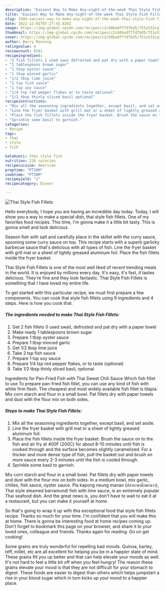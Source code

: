 ```yaml
---
description: "Easiest Way to Make Any-night-of-the-week Thai Style Fish Fillets"
title: "Easiest Way to Make Any-night-of-the-week Thai Style Fish Fillets"
slug: 1586-easiest-way-to-make-any-night-of-the-week-thai-style-fish-fillets
date: 2022-12-01T07:27:43.838Z
image: https://img-global.cpcdn.com/recipes/c2c60badff7d7bd5/751x532cq70/thai-style-fish-fillets-recipe-main-photo.jpg
thumbnail: https://img-global.cpcdn.com/recipes/c2c60badff7d7bd5/751x532cq70/thai-style-fish-fillets-recipe-main-photo.jpg
cover: https://img-global.cpcdn.com/recipes/c2c60badff7d7bd5/751x532cq70/thai-style-fish-fillets-recipe-main-photo.jpg
author: Barry Manning
ratingvalue: 4
reviewcount: 6581
recipeingredient:
- "2 fish fillets I used swai defrosted and pat dry with a paper towel"
- "1 tablespoons brown sugar"
- "1 tbsp oyster sauce"
- "1 tbsp minced garlic"
- "1/2 tbsp lime juice"
- "2 tsp fish sauce"
- "1 tsp soy sauce"
- "1/4 tsp red pepper flakes or to taste optional"
- "1/2 tbsp thinly sliced basil optional"
recipeinstructions:
- "Mix all the seasoning ingredients together, except basil, and set aside."
- "Line the fryer basket with grill mat or a sheet of lightly greased aluminum foil."
- "Place the fish fillets inside the fryer basket. Brush the sauce on to the fish and air fry at 400F (200C) for about 8-10 minutes until fish is cooked through and the surface becomes slightly caramelized. For a thicker and more dense type of fish, pull the basket out and brush on more sauce every 2-3 minutes until the fish is cooled through."
- "Sprinkle some basil to garnish."
categories:
- Recipe
tags:
- thai
- style
- fish

katakunci: thai style fish 
nutrition: 220 calories
recipecuisine: American
preptime: "PT26M"
cooktime: "PT50M"
recipeyield: "1"
recipecategory: Dinner

---
```



![Thai Style Fish Fillets](https://img-global.cpcdn.com/recipes/c2c60badff7d7bd5/751x532cq70/thai-style-fish-fillets-recipe-main-photo.jpg)

Hello everybody, I hope you are having an incredible day today. Today, I will show you a way to make a special dish, thai style fish fillets. One of my favorites food recipes. This time, I'm gonna make it a little bit tasty. This is gonna smell and look delicious.

Season fish with salt and carefully place in the skillet with the curry sauce, spooning some curry sauce on top. This recipe starts with a superb garlicky barbecue sauce that&#39;s delicious with all types of fish. Line the fryer basket with grill mat or a sheet of lightly greased aluminum foil. Place the fish fillets inside the fryer basket.

Thai Style Fish Fillets is one of the most well liked of recent trending meals in the world. It is enjoyed by millions every day. It's easy, it's fast, it tastes delicious. They're fine and they look fantastic. Thai Style Fish Fillets is something that I have loved my entire life.


To get started with this particular recipe, we must first prepare a few components. You can cook thai style fish fillets using 9 ingredients and 4 steps. Here is how you cook that.

<!--inarticleads1-->

##### The ingredients needed to make Thai Style Fish Fillets:

1. Get 2 fish fillets (I used swai), defrosted and pat dry with a paper towel
1. Make ready 1 tablespoons brown sugar
1. Prepare 1 tbsp oyster sauce
1. Prepare 1 tbsp minced garlic
1. Get 1/2 tbsp lime juice
1. Take 2 tsp fish sauce
1. Prepare 1 tsp soy sauce
1. Prepare 1/4 tsp red pepper flakes, or to taste (optional)
1. Take 1/2 tbsp thinly sliced basil, optional


Ingredients for Pan-Fried Fish with Thai Sweet Chili Sauce Which fish fillet to use To prepare pan-fried fish fillet, you can use any kind of fish with white firm flesh. The cheapest and most widely available fish fillet is tilapia. Mix corn starch and flour in a small bowl. Pat fillets dry with paper towels and dust with the flour mix on both sides. 

<!--inarticleads2-->

##### Steps to make Thai Style Fish Fillets:

1. Mix all the seasoning ingredients together, except basil, and set aside.
1. Line the fryer basket with grill mat or a sheet of lightly greased aluminum foil.
1. Place the fish fillets inside the fryer basket. Brush the sauce on to the fish and air fry at 400F (200C) for about 8-10 minutes until fish is cooked through and the surface becomes slightly caramelized. For a thicker and more dense type of fish, pull the basket out and brush on more sauce every 2-3 minutes until the fish is cooled through.
1. Sprinkle some basil to garnish.


Mix corn starch and flour in a small bowl. Pat fillets dry with paper towels and dust with the flour mix on both sides. In a medium bowl, mix garlic, chilies, fish sauce, oyster sauce. Pla kapong neung manao (ปลากะพงนึ่งมะนาว), Thai style steamed barramundi fish with lime sauce, is an extremely popular Thai seafood dish. And the great news is, you don&#39;t have to wait to eat it at a restaurant, but you can make it yourself at home. 

So that's going to wrap it up with this exceptional food thai style fish fillets recipe. Thanks so much for your time. I'm confident that you will make this at home. There is gonna be interesting food at home recipes coming up. Don't forget to bookmark this page on your browser, and share it to your loved ones, colleague and friends. Thanks again for reading. Go on get cooking!

Some grains are truly wonderful for repelling bad moods. Quinoa, barley, teff, millet, etc are all excellent for helping you be in a happier state of mind. These grains fill you up better and that can help elevate your moods as well. It's not hard to feel a little bit off when you feel hungry! The reason these grains elevate your mood is that they are not difficult for your stomach to digest. These foods are easier to digest than others which helps jumpstart a rise in your blood sugar which in turn kicks up your mood to a happier place.
